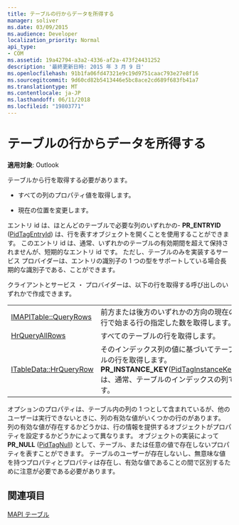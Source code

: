 ```yaml
---
title: テーブルの行からデータを所得する
manager: soliver
ms.date: 03/09/2015
ms.audience: Developer
localization_priority: Normal
api_type:
- COM
ms.assetid: 19a42794-a3a2-4336-af2a-473f24431252
description: '最終更新日時: 2015 年 3 月 9 日'
ms.openlocfilehash: 91b1fa06fd47321e9c19d9751caac793e27e8f16
ms.sourcegitcommit: 9d60cd82b5413446e5bc8ace2cd689f683fb41a7
ms.translationtype: MT
ms.contentlocale: ja-JP
ms.lasthandoff: 06/11/2018
ms.locfileid: "19803771"
---
```

# <a name="retrieving-data-from-table-rows"></a>テーブルの行からデータを所得する

  
  
**適用対象**: Outlook 
  
テーブルから行を取得する必要があります。
  
- すべての列のプロパティ値を取得します。
    
- 現在の位置を変更します。
    
エントリ id は、ほとんどのテーブルで必要な列のいずれかの- **PR_ENTRYID** ([PidTagEntryId](pidtagentryid-canonical-property.md)) は、行を表すオブジェクトを開くことを使用することができます。 このエントリ id は、通常、いずれかのテーブルの有効期間を超えて保持されませんが、短期的なエントリ id です。 ただし、テーブルのみを実装するサービス プロバイダーは、エントリの識別子の 1 つの型をサポートしている場合長期的な識別子である、ことができます。
  
クライアントとサービス ・ プロバイダーは、以下の行を取得する呼び出しのいずれかで作成できます。
  
|||
|:-----|:-----|
|[IMAPITable::QueryRows](imapitable-queryrows.md) <br/> |前方または後方のいずれかの方向の現在の行で始まる行の指定した数を取得します。  <br/> |
|[HrQueryAllRows](hrqueryallrows.md) <br/> |すべてのテーブルの行を取得します。  <br/> |
|[ITableData::HrQueryRow](itabledata-hrqueryrow.md) <br/> |そのインデックス列の値に基づいてテーブルの行を取得します。 **PR_INSTANCE_KEY**([PidTagInstanceKey](pidtaginstancekey-canonical-property.md)) は、通常、テーブルのインデックスの列です。  <br/> |
   
オプションのプロパティは、テーブル内の列の 1 つとして含まれているが、他のユーザーは実行できないときに、列の有効な値がいくつかの行のがあります。 列の有効な値が存在するかどうかは、行の情報を提供するオブジェクトがプロパティを設定するかどうかによって異なります。 オブジェクトの実装によって**PR_NULL** ([PidTagNull](pidtagnull-canonical-property.md)) として、テーブル、または任意の値で存在しないプロパティを表すことができます。 テーブルのユーザーが存在しないし、無意味な値を持つプロパティとプロパティは存在し、有効な値であることの間で区別するために注意が必要である必要があります。 
  
## <a name="see-also"></a>関連項目



[MAPI テーブル](mapi-tables.md)

